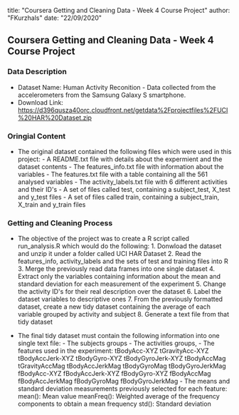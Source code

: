 title: "Coursera Getting and Cleaning Data - Week 4 Course Project"
author: "FKurzhals"
date: "22/09/2020"

## Coursera Getting and Cleaning Data - Week 4 Course Project

### Data Description

- Dataset Name: Human Activity Reconition - Data collected from the accelerometers from the Samsung Galaxy S smartphone.
- Download Link: https://d396qusza40orc.cloudfront.net/getdata%2Fprojectfiles%2FUCI%20HAR%20Dataset.zip

### Oringial Content

* The original dataset contained the following files which were used in this project:
        - A README.txt file with details about the expermient and the dataset contents
        - The features_info.txt file with information about the variables
        - The features.txt file with a table containing all the 561 analysed variables
        - The activity_labels.txt file with 6 different activities and their ID's
        - A set of files called test, containing a subject_test, X_test and y_test files
        - A set of files called train, containing a subject_train, X_train and y_train files

### Getting and Cleaning Process

* The objective of the project was to create a R script called run_analysis.R which would do the following:
        1. Donwload the dataset and unzip it under a folder called UCI HAR Dataset
        2. Read the features_info, activity_labels and the sets of test and training files into R
        3. Merge the previously read data frames into one single dataset
        4. Extract only the variables containing information about the mean and standard deviation for each measurement of the experiment
        5. Change the activity ID's for their real description over the dataset
        6. Label the dataset variables to descriptive ones
        7. From the previously formatted dataset, create a new tidy dataset containing the average of each variable grouped by activity and subject
        8. Generate a text file from that tidy dataset

* The final tidy dataset must contain the following information into one single text file:
        - The subjects groups
        - The activities groups,
        - The features used in the experiment:
                tBodyAcc-XYZ
                tGravityAcc-XYZ
                tBodyAccJerk-XYZ
                tBodyGyro-XYZ
                tBodyGyroJerk-XYZ
                tBodyAccMag
                tGravityAccMag
                tBodyAccJerkMag
                tBodyGyroMag
                tBodyGyroJerkMag
                fBodyAcc-XYZ
                fBodyAccJerk-XYZ
                fBodyGyro-XYZ
                fBodyAccMag
                fBodyAccJerkMag
                fBodyGyroMag
                fBodyGyroJerkMag
        - The means and standard deviation measurements previously selected for each feature:
                mean(): Mean value
                meanFreq(): Weighted average of the frequency components to obtain a mean frequency
                std(): Standard deviation
